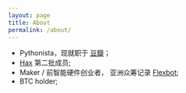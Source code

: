 ```yaml
---
layout: page
title: About
permalink: /about/
---
```


- Pythonista，现就职于 [豆瓣](https://douban.com)；
- [Hax](https://hax.co) 第二批成员;
- Maker / 前智能硬件创业者， 亚洲众筹记录 [Flexbot](https://www.kickstarter.com/projects/1387330585/hex-a-copter-that-anyone-can-fly/description);
- BTC holder;
